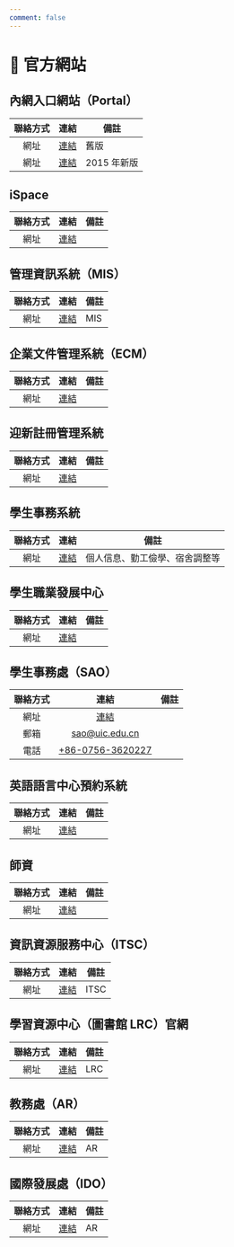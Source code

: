 ```yaml
---
comment: false
---
```


# 📖 官方網站

## 內網入口網站（Portal）
| 聯絡方式 | 連結 | 備註 |
| :---: | :---: | --- |
| 網址 | [連結](https://portal.uic.edu.cn/) | 舊版 |
| 網址 | [連結](https://p.uic.edu.cn/) | 2015 年新版 |

## iSpace
| 聯絡方式 | 連結 | 備註 |
| :---: | :---: | --- |
| 網址 | [連結](https://ispace.uic.edu.cn/) |  |

## 管理資訊系統（MIS）
| 聯絡方式 | 連結 | 備註 |
| :---: | :---: | --- |
| 網址 | [連結](https://mis.uic.edu.cn/mis/) | MIS |

## 企業文件管理系統（ECM）
| 聯絡方式 | 連結 | 備註 |
| :---: | :---: | --- |
| 網址 | [連結](https://ecm.uic.edu.hk/) |  |

## 迎新註冊管理系統
| 聯絡方式 | 連結 | 備註 |
| :---: | :---: | --- |
| 網址 | [連結](https://yxs.uic.edu.cn/index) |  |

## 學生事務系統
| 聯絡方式 | 連結 | 備註 |
| :---: | :---: | --- |
| 網址 | [連結](https://sa.uic.edu.cn/a/system/index?local=zh_CN) | 個人信息、勤工儉學、宿舍調整等 |

## 學生職業發展中心
| 聯絡方式 | 連結 | 備註 |
| :---: | :---: | --- |
| 網址 | [連結](https://career.uic.edu.cn/) |  |

## 學生事務處（SAO）
| 聯絡方式 | 連結 | 備註 |
| :---: | :---: | --- |
| 網址 | [連結](https://sao.uic.edu.cn/index.htm) |  |
| 郵箱 | [sao@uic.edu.cn](mailto:sao@uic.edu.cn) |  |
| 電話 | [+86-0756-3620227](tel:867563620227) |  |

## 英語語言中心預約系統
| 聯絡方式 | 連結 | 備註 |
| :---: | :---: | --- |
| 網址 | [連結](https://wsap.uic.edu.cn/index/student/myreserve.html) |  |

## 師資
| 聯絡方式 | 連結 | 備註 |
| :---: | :---: | --- |
| 網址 | [連結](https://uic.edu.cn/faculty.htm) |  |

## 資訊資源服務中心（ITSC）
| 聯絡方式 | 連結 | 備註 |
| :---: | :---: | --- |
| 網址 | [連結](https://itsc.uic.edu.cn/Contact_Us.htm) | ITSC |

## 學習資源中心（圖書館 LRC）官網
| 聯絡方式 | 連結 | 備註 |
| :---: | :---: | --- |
| 網址 | [連結](https://lrc.uic.edu.cn/) | LRC |

## 教務處（AR）
| 聯絡方式 | 連結 | 備註 |
| :---: | :---: | --- |
| 網址 | [連結](https://ar.uic.edu.cn/) | AR |

## 國際發展處（IDO）
| 聯絡方式 | 連結 | 備註 |
| :---: | :---: | --- |
| 網址 | [連結](https://ido.uic.edu.cn/contact_us.htm) | AR |
